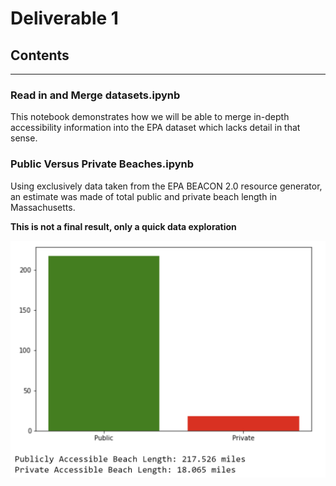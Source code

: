 # Deliverable 1

## Contents

---

### **Read in and Merge datasets.ipynb**

This notebook demonstrates how we will be able to merge in-depth accessibility information into the EPA dataset which lacks detail in that sense.

### **Public Versus Private Beaches.ipynb**

Using exclusively data taken from the EPA BEACON 2.0 resource generator, an estimate was made of total public and private beach length in Massachusetts.

**This is not a final result, only a quick data exploration**

![ ](Exploratory_Results.png)